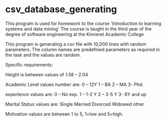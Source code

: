 # csv_database_generating
This program is used for homework to the course 'Introduction to learning systems and data mining' 
The course is taught in the third year of the degree of software engineering at the Kinneret Academic College

This program is generating a csv file with 10,000 lines with random parameters.
The column names are predefined parameters as required in the task and the values are random.

Specific requirements:

Height is between values of 1.58 – 2.04

Academic Level values number are:
0 – 12Y
1 – BA
2 – MA
3- Phd.

experience values are:
0 – No exp.
1 – 1-2 Y
2 – 3-5 Y
3- 6Y and up

Marital Status values are:
Single
Married
Divorced
Widowed
other

Motivation values are between 1 to 5, 1=low and 5=high.

